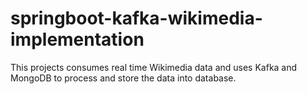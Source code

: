 # springboot-kafka-wikimedia-implementation
This projects consumes real time Wikimedia data and uses Kafka and MongoDB to process and store the data into database.
